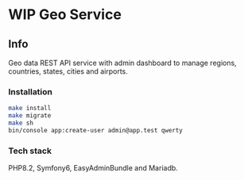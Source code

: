 # WIP Geo Service

## Info

Geo data REST API service with admin dashboard to manage regions, countries, states, cities and airports.

### Installation
```bash
make install
make migrate
make sh
bin/console app:create-user admin@app.test qwerty
```

### Tech stack

PHP8.2, Symfony6, EasyAdminBundle and Mariadb.